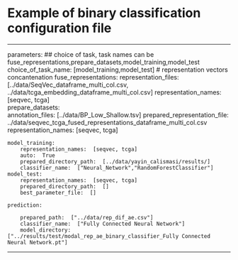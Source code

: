 # Example of binary classification configuration file
---
parameters:
    ## choice of task, task names can be fuse_representations,prepare_datasets,model_training,model_test
    choice_of_task_name:  [model_training,model_test]
    # representation vectors concantenation
    fuse_representations:
        representation_files: [../data/SeqVec_dataframe_multi_col.csv, ../data/tcga_embedding_dataframe_multi_col.csv]
        representation_names:  [seqvec, tcga]        
    prepare_datasets:  
        annotation_files:  [../data/BP_Low_Shallow.tsv]
        prepared_representation_file:  ../data/seqvec_tcga_fused_representations_dataframe_multi_col.csv
        representation_names:  [seqvec, tcga] 
    
    model_training:
        representation_names:  [seqvec, tcga]   
        auto:  True
        prepared_directory_path:  [../data/yayin_calismasi/results/]
        classifier_name:  ["Neural_Network","RandomForestClassifier"] 
    model_test:
        representation_names:  [seqvec, tcga]
        prepared_directory_path:  []              
        best_parameter_file:  [] 
    
    prediction:
       
        prepared_path:  ["../data/rep_dif_ae.csv"]
        classifier_name:  ["Fully Connected Neural Network"]         
        model_directory:  ["../results/test/modal_rep_ae_binary_classifier_Fully Connected Neural Network.pt"] 
        

---
